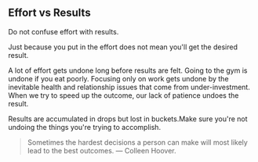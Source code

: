 ## Effort vs Results

Do not confuse effort with results.

Just because you put in the effort does not mean you'll get the desired result.

A lot of effort gets undone long before results are felt. Going to the gym is undone if you eat poorly. Focusing only on work gets undone by the inevitable health and relationship issues that come from under-investment. When we try to speed up the outcome, our lack of patience undoes the result.

Results are accumulated in drops but lost in buckets.Make sure you're not undoing the things you're trying to accomplish.

> Sometimes the hardest decisions a person can make will most likely lead to the best outcomes. — Colleen Hoover.
